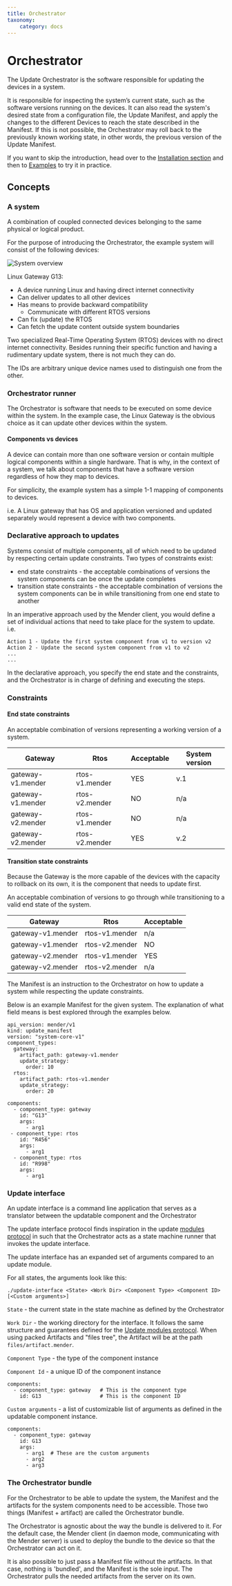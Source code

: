```yaml
---
title: Orchestrator
taxonomy:
    category: docs
---
```


# Orchestrator

The Update Orchestrator is the software responsible for updating the devices in a system.

It is responsible for inspecting the system’s current state, such as the software versions running on the devices. It can also read the system's desired state from a configuration file, the Update Manifest, and apply the changes to the different Devices to reach the state described in the Manifest. If this is not possible, the Orchestrator may roll back to the previously known working state, in other words, the previous version of the Update Manifest.

If you want to skip the introduction, head over to the [Installation section](01.Installation/docs.md) and then to [Examples](02.Examples/docs.md) to try it in practice.

## Concepts

###  A system

A combination of coupled connected devices belonging to the same physical or logical product.


For the purpose of introducing the Orchestrator, the example system will consist of the following devices:

![System overview](system-overview.png)

Linux Gateway G13:
* A device running Linux and having direct internet connectivity
* Can deliver updates to all other devices
* Has means to provide backward compatibility
    * Communicate with different RTOS versions
* Can fix (update) the RTOS
* Can fetch the  update content outside system boundaries


Two specialized Real-Time Operating System (RTOS) devices with no direct internet connectivity.
Besides running their specific function and having a rudimentary update system, there is not much they can do.

The IDs are arbitrary unique device names used to distinguish one from the other.

### Orchestrator runner

The Orchestrator is software that needs to be executed on some device within the system.
In the example case, the Linux Gateway is the obvious choice as it can update other devices within the system.


#### Components vs devices

A device can contain more than one software version or contain multiple logical components within a single hardware.
That is why, in the context of a system, we talk about components that have a software version regardless of how they map to devices.

For simplicity, the example system has a simple 1-1 mapping of components to devices.

i.e.
A Linux gateway that has OS and application versioned and updated separately would represent a device with two components.

### Declarative approach to updates


Systems consist of multiple components, all of which need to be updated by respecting certain update constraints.
Two types of constraints exist:
* end state constraints - the acceptable combinations of versions the system components can be once the update completes
* transition state constraints - the acceptable combination of versions the system components can be in while transitioning from one end state to another

In an imperative approach used by the Mender client, you would define a set of individual actions that need to take place for the system to update.
i.e.

```
Action 1 - Update the first system component from v1 to version v2
Action 2 - Update the second system component from v1 to v2
...
...
```

In the declarative approach, you specify the end state and the constraints, and the Orchestrator is in charge of defining and executing the steps.


### Constraints

#### End state constraints

An acceptable combination of versions representing a working version of a system.


| Gateway            | Rtos             | Acceptable | System version |
|--------------------|------------------|------------|----------------|
| gateway-v1.mender  | rtos-v1.mender   |   YES      |    v.1         |
| gateway-v1.mender  | rtos-v2.mender   |    NO      |    n/a         |
| gateway-v2.mender  | rtos-v1.mender   |    NO      |    n/a         |
| gateway-v2.mender  | rtos-v2.mender   |   YES      |    v.2         |


#### Transition state constraints

Because the Gateway is the more capable of the devices with the capacity to rollback on its own, it is the component that needs to update first.

An acceptable combination of versions to go through while transitioning to a valid end state of the system.


| Gateway           | Rtos            | Acceptable |
|-------------------|-----------------|------------|
| gateway-v1.mender | rtos-v1.mender  |   n/a      |
| gateway-v1.mender | rtos-v2.mender  |    NO      |
| gateway-v2.mender | rtos-v1.mender  |   YES      |
| gateway-v2.mender | rtos-v2.mender  |   n/a      |



The Manifest is an instruction to the Orchestrator on how to update a system while respecting the update constraints.

Below is an example Manifest for the given system.
The explanation of what field means is best explored through the examples below.


```
api_version: mender/v1
kind: update_manifest
version: "system-core-v1"
component_types:
  gateway:
    artifact_path: gateway-v1.mender
    update_strategy:
      order: 10
  rtos:
    artifact_path: rtos-v1.mender
    update_strategy:
      order: 20

components:
  - component_type: gateway
    id: "G13"
    args:
      - arg1
 - component_type: rtos
    id: "R456"
    args:
      - arg1
  - component_type: rtos
    id: "R998"
    args:
      - arg1
```


### Update interface

An update interface is a command line application that serves as a translator between the updatable component and the Orchestrator

<!--AUTOVERSION: "mendersoftware/mender/blob/%"/mender-->
The update interface protocol finds inspiration in the update [modules protocol](https://github.com/mendersoftware/mender/blob/master/Documentation/update-modules-v3-file-api.md) in such that the Orchestrator acts as a state machine runner that invokes the update interface.

The update interface has an expanded set of arguments compared to an update module.

For all states, the arguments look like this:


```
./update-interface <State> <Work Dir> <Component Type> <Component ID> [<Custom arguments>]
```

`State` - the current state in the state machine as defined by the Orchestrator

<!--AUTOVERSION: "mendersoftware/mender/blob/%"/mender-->
`Work Dir` - the working directory for the interface. It follows the same structure and guarantees defined for the [Update modules protocol](https://github.com/mendersoftware/mender/blob/master/Documentation/update-modules-v3-file-api.md#file-api).
When using packed Artifacts and "files tree", the Artifact will be at the path `files/artifact.mender`.

`Component Type` - the type of the component instance

`Component Id` - a unique ID of the component instance

```
components:
  - component_type: gateway   # This is the component type
    id: G13                   # This is the component ID
```

`Custom arguments` - a list of customizable list of arguments as defined in the updatable component instance.

```
components:
  - component_type: gateway
    id: G13
    args:
      - arg1  # These are the custom arguments
      - arg2
      - arg3
```

### The Orchestrator bundle

For the Orchestrator to be able to update the system, the Manifest and the artifacts for the system components need to be accessible.
Those two things (Manifest + artifact) are called the Orchestrator bundle.

The Orchestrator is agnostic about the way the bundle is delivered to it.
For the default case, the Mender client (in daemon mode, communicating with the Mender server) is used to deploy the bundle to the device so that the Orchestrator can act on it.

It is also possible to just pass a Manifest file without the artifacts.
In that case, nothing is 'bundled', and the Manifest is the sole input.
The Orchestrator pulls the needed artifacts from the server on its own.

